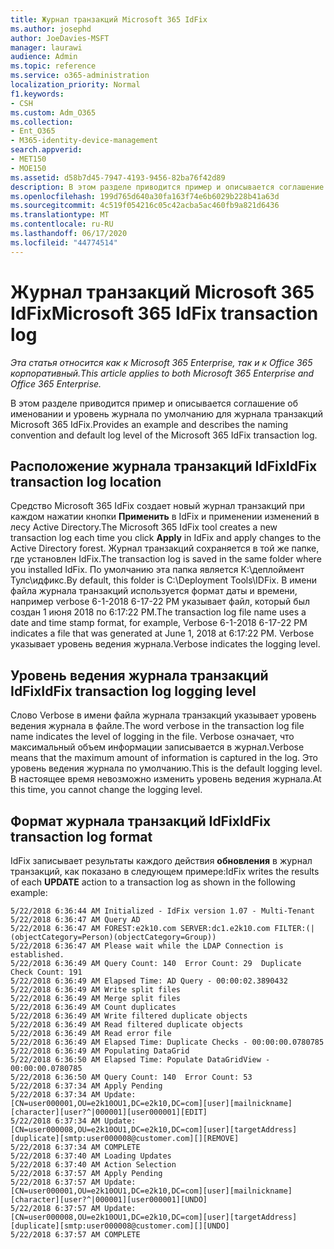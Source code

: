 ```yaml
---
title: Журнал транзакций Microsoft 365 IdFix
ms.author: josephd
author: JoeDavies-MSFT
manager: laurawi
audience: Admin
ms.topic: reference
ms.service: o365-administration
localization_priority: Normal
f1.keywords:
- CSH
ms.custom: Adm_O365
ms.collection:
- Ent_O365
- M365-identity-device-management
search.appverid:
- MET150
- MOE150
ms.assetid: d58b7d45-7947-4193-9456-82ba76f42d89
description: В этом разделе приводится пример и описывается соглашение об именовании и уровень журнала по умолчанию для журнала транзакций Microsoft 365 IdFix.
ms.openlocfilehash: 199d765d640a30fa163f74e6b6029b228b41a63d
ms.sourcegitcommit: 4c519f054216c05c42acba5ac460fb9a821d6436
ms.translationtype: MT
ms.contentlocale: ru-RU
ms.lasthandoff: 06/17/2020
ms.locfileid: "44774514"
---
```

# <a name="microsoft-365-idfix-transaction-log"></a><span data-ttu-id="3ece9-103">Журнал транзакций Microsoft 365 IdFix</span><span class="sxs-lookup"><span data-stu-id="3ece9-103">Microsoft 365 IdFix transaction log</span></span>

<span data-ttu-id="3ece9-104">*Эта статья относится как к Microsoft 365 Enterprise, так и к Office 365 корпоративный.*</span><span class="sxs-lookup"><span data-stu-id="3ece9-104">*This article applies to both Microsoft 365 Enterprise and Office 365 Enterprise.*</span></span>

<span data-ttu-id="3ece9-105">В этом разделе приводится пример и описывается соглашение об именовании и уровень журнала по умолчанию для журнала транзакций Microsoft 365 IdFix.</span><span class="sxs-lookup"><span data-stu-id="3ece9-105">Provides an example and describes the naming convention and default log level of the Microsoft 365 IdFix transaction log.</span></span>
  
## <a name="idfix-transaction-log-location"></a><span data-ttu-id="3ece9-106">Расположение журнала транзакций IdFix</span><span class="sxs-lookup"><span data-stu-id="3ece9-106">IdFix transaction log location</span></span>

<span data-ttu-id="3ece9-107">Средство Microsoft 365 IdFix создает новый журнал транзакций при каждом нажатии кнопки **Применить** в IdFix и применении изменений в лесу Active Directory.</span><span class="sxs-lookup"><span data-stu-id="3ece9-107">The Microsoft 365 IdFix tool creates a new transaction log each time you click **Apply** in IdFix and apply changes to the Active Directory forest.</span></span> <span data-ttu-id="3ece9-108">Журнал транзакций сохраняется в той же папке, где установлен IdFix.</span><span class="sxs-lookup"><span data-stu-id="3ece9-108">The transaction log is saved in the same folder where you installed IdFix.</span></span> <span data-ttu-id="3ece9-109">По умолчанию эта папка является К:\деплоймент Тулс\идфикс.</span><span class="sxs-lookup"><span data-stu-id="3ece9-109">By default, this folder is C:\Deployment Tools\IDFix.</span></span> <span data-ttu-id="3ece9-110">В имени файла журнала транзакций используется формат даты и времени, например verbose 6-1-2018 6-17-22 PM указывает файл, который был создан 1 июня 2018 по 6:17:22 PM.</span><span class="sxs-lookup"><span data-stu-id="3ece9-110">The transaction log file name uses a date and time stamp format, for example, Verbose 6-1-2018 6-17-22 PM indicates a file that was generated at June 1, 2018 at 6:17:22 PM.</span></span> <span data-ttu-id="3ece9-111">Verbose указывает уровень ведения журнала.</span><span class="sxs-lookup"><span data-stu-id="3ece9-111">Verbose indicates the logging level.</span></span> 
  
## <a name="idfix-transaction-log-logging-level"></a><span data-ttu-id="3ece9-112">Уровень ведения журнала транзакций IdFix</span><span class="sxs-lookup"><span data-stu-id="3ece9-112">IdFix transaction log logging level</span></span>

<span data-ttu-id="3ece9-113">Слово Verbose в имени файла журнала транзакций указывает уровень ведения журнала в файле.</span><span class="sxs-lookup"><span data-stu-id="3ece9-113">The word verbose in the transaction log file name indicates the level of logging in the file.</span></span> <span data-ttu-id="3ece9-114">Verbose означает, что максимальный объем информации записывается в журнал.</span><span class="sxs-lookup"><span data-stu-id="3ece9-114">Verbose means that the maximum amount of information is captured in the log.</span></span> <span data-ttu-id="3ece9-115">Это уровень ведения журнала по умолчанию.</span><span class="sxs-lookup"><span data-stu-id="3ece9-115">This is the default logging level.</span></span> <span data-ttu-id="3ece9-116">В настоящее время невозможно изменить уровень ведения журнала.</span><span class="sxs-lookup"><span data-stu-id="3ece9-116">At this time, you cannot change the logging level.</span></span>
  
## <a name="idfix-transaction-log-format"></a><span data-ttu-id="3ece9-117">Формат журнала транзакций IdFix</span><span class="sxs-lookup"><span data-stu-id="3ece9-117">IdFix transaction log format</span></span>

<span data-ttu-id="3ece9-118">IdFix записывает результаты каждого действия **обновления** в журнал транзакций, как показано в следующем примере:</span><span class="sxs-lookup"><span data-stu-id="3ece9-118">IdFix writes the results of each **UPDATE** action to a transaction log as shown in the following example:</span></span>
  
```
5/22/2018 6:36:44 AM Initialized - IdFix version 1.07 - Multi-Tenant
5/22/2018 6:36:47 AM Query AD
5/22/2018 6:36:47 AM FOREST:e2k10.com SERVER:dc1.e2k10.com FILTER:(|(objectCategory=Person)(objectCategory=Group))
5/22/2018 6:36:47 AM Please wait while the LDAP Connection is established.
5/22/2018 6:36:49 AM Query Count: 140  Error Count: 29  Duplicate Check Count: 191
5/22/2018 6:36:49 AM Elapsed Time: AD Query - 00:00:02.3890432
5/22/2018 6:36:49 AM Write split files
5/22/2018 6:36:49 AM Merge split files
5/22/2018 6:36:49 AM Count duplicates
5/22/2018 6:36:49 AM Write filtered duplicate objects
5/22/2018 6:36:49 AM Read filtered duplicate objects
5/22/2018 6:36:49 AM Read error file
5/22/2018 6:36:49 AM Elapsed Time: Duplicate Checks - 00:00:00.0780785
5/22/2018 6:36:49 AM Populating DataGrid
5/22/2018 6:36:50 AM Elapsed Time: Populate DataGridView - 00:00:00.0780785
5/22/2018 6:36:50 AM Query Count: 140  Error Count: 53
5/22/2018 6:37:34 AM Apply Pending
5/22/2018 6:37:34 AM Update: [CN=user000001,OU=e2k10OU1,DC=e2k10,DC=com][user][mailnickname][character][user?^|000001][user000001][EDIT]
5/22/2018 6:37:34 AM Update: [CN=user000008,OU=e2k10OU1,DC=e2k10,DC=com][user][targetAddress][duplicate][smtp:user000008@customer.com][][REMOVE]
5/22/2018 6:37:34 AM COMPLETE
5/22/2018 6:37:40 AM Loading Updates
5/22/2018 6:37:40 AM Action Selection
5/22/2018 6:37:57 AM Apply Pending
5/22/2018 6:37:57 AM Update: [CN=user000001,OU=e2k10OU1,DC=e2k10,DC=com][user][mailnickname][character][user?^|000001][user000001][UNDO]
5/22/2018 6:37:57 AM Update: [CN=user000008,OU=e2k10OU1,DC=e2k10,DC=com][user][targetAddress][duplicate][smtp:user000008@customer.com][][UNDO]
5/22/2018 6:37:57 AM COMPLETE
```